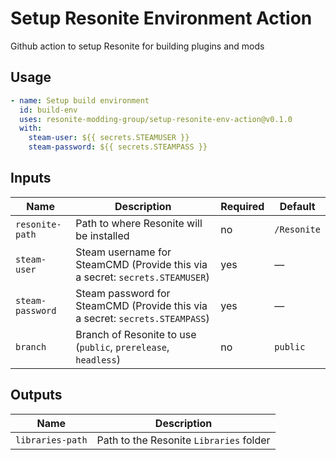 # Setup Resonite Environment Action
Github action to setup Resonite for building plugins and mods


## Usage
```yml
- name: Setup build environment
  id: build-env
  uses: resonite-modding-group/setup-resonite-env-action@v0.1.0
  with:
    steam-user: ${{ secrets.STEAMUSER }}
    steam-password: ${{ secrets.STEAMPASS }}
```

## Inputs

| Name             | Description                                                                  | Required | Default     |
| ---------------- | ---------------------------------------------------------------------------- | -------- | ----------- |
| `resonite-path`  | Path to where Resonite will be installed                                     | no       | `/Resonite` |
| `steam-user`     | Steam username for SteamCMD (Provide this via a secret: `secrets.STEAMUSER`) | yes      | —           |
| `steam-password` | Steam password for SteamCMD (Provide this via a secret: `secrets.STEAMPASS`) | yes      | —           |
| `branch`         | Branch of Resonite to use (`public`, `prerelease`, `headless`)               | no       | `public`    |

## Outputs

| Name             | Description                             |
| ---------------- | --------------------------------------- |
| `libraries-path` | Path to the Resonite `Libraries` folder |
